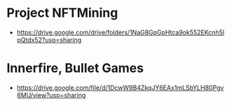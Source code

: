 # Project NFTMining
- https://drive.google.com/drive/folders/1NaG8GpGpHtca9ok552EKcnh5lpQtdx52?usp=sharing

# Innerfire, Bullet Games
- https://drive.google.com/file/d/1DcwW9B4ZkqJY6EAx1mLSbYLH80Pgv6MU/view?usp=sharing
